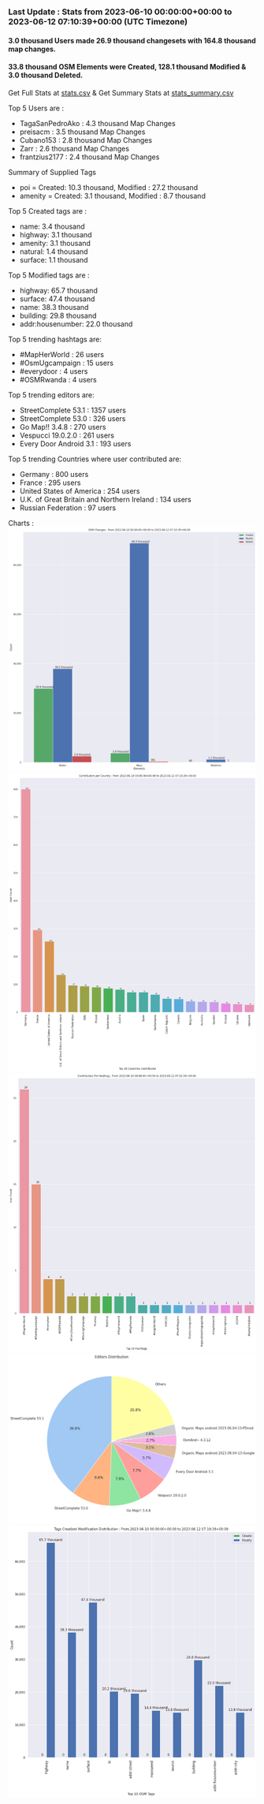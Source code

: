 ### Last Update : Stats from 2023-06-10 00:00:00+00:00 to 2023-06-12 07:10:39+00:00 (UTC Timezone)

#### 3.0 thousand Users made 26.9 thousand changesets with 164.8 thousand map changes.
#### 33.8 thousand OSM Elements were Created, 128.1 thousand Modified & 3.0 thousand Deleted.
Get Full Stats at [stats.csv](/stats/fieldmappers/Daily/stats.csv)
 & Get Summary Stats at [stats_summary.csv](/stats/fieldmappers/Daily/stats_summary.csv)

Top 5 Users are : 
- TagaSanPedroAko : 4.3 thousand Map Changes
- preisacm : 3.5 thousand Map Changes
- Cubano153 : 2.8 thousand Map Changes
- Zarr : 2.6 thousand Map Changes
- frantzius2177 : 2.4 thousand Map Changes

Summary of Supplied Tags
- poi = Created: 10.3 thousand, Modified : 27.2 thousand
- amenity = Created: 3.1 thousand, Modified : 8.7 thousand


Top 5 Created tags are :
- name: 3.4 thousand
- highway: 3.1 thousand
- amenity: 3.1 thousand
- natural: 1.4 thousand
- surface: 1.1 thousand


Top 5 Modified tags are :
- highway: 65.7 thousand
- surface: 47.4 thousand
- name: 38.3 thousand
- building: 29.8 thousand
- addr:housenumber: 22.0 thousand


Top 5 trending hashtags are:
- #MapHerWorld : 26 users
- #OsmUgcampaign : 15 users
- #everydoor : 4 users
- #OSMRwanda : 4 users


Top 5 trending editors are:
- StreetComplete 53.1 : 1357 users
- StreetComplete 53.0 : 326 users
- Go Map!! 3.4.8 : 270 users
- Vespucci 19.0.2.0 : 261 users
- Every Door Android 3.1 : 193 users


Top 5 trending Countries where user contributed are:
- Germany : 800 users
- France : 295 users
- United States of America : 254 users
- U.K. of Great Britain and Northern Ireland : 134 users
- Russian Federation : 97 users


 Charts : 
![Alt text](./stats_osm_changes.png) 
![Alt text](./stats_users_per_country.png) 
![Alt text](./stats_users_per_hashtag.png) 
![Alt text](./stats_editors_pie_chart.png) 
![Alt text](./stats_tags.png) 
